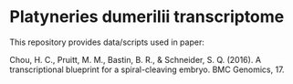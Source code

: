 # Platyneries dumerilii transcriptome

This repository provides data/scripts used in paper: 

Chou, H. C., Pruitt, M. M., Bastin, B. R., & Schneider, S. Q. (2016). A transcriptional blueprint for a spiral-cleaving embryo. BMC Genomics, 17.
